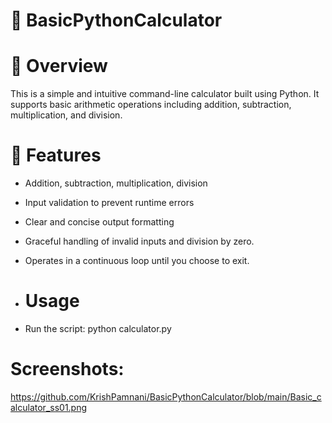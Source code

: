 #  🧮 BasicPythonCalculator

#  📌 Overview
This is a simple and intuitive command-line calculator built using Python. It supports basic arithmetic operations including addition, subtraction, multiplication, and division. 

# 🚀 Features
- Addition, subtraction, multiplication, division
- Input validation to prevent runtime errors
- Clear and concise output formatting
- Graceful handling of invalid inputs and division by zero.
- Operates in a continuous loop until you choose to exit.

- # Usage
- Run the script: python calculator.py

# Screenshots:
https://github.com/KrishPamnani/BasicPythonCalculator/blob/main/Basic_calculator_ss01.png

